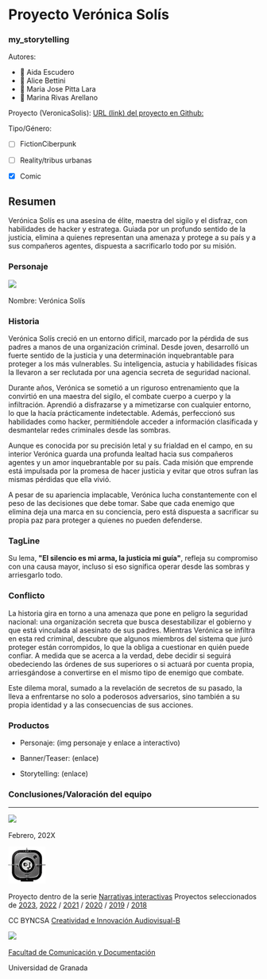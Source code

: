 
# Proyecto Verónica Solís 
### my_storytelling



Autores:  
<!---
Incluir lista de personas del grupo 
Se puede añadir enlace a página personal de github o lo que se quiera...(optativo)
-->

- :woman: Aida Escudero
- :woman: Alice Bettini
- :woman: Maria Jose Pitta Lara
- :woman: Marina Rivas Arellano


Proyecto (VeronicaSolis): 
[URL (link) del proyecto en Github:](https://github.com/marinarivas/VeronicaSolis)  


Tipo/Género:  
- [ ] FictionCiberpunk  
- [ ] Reality/tribus urbanas  
- [x] Comic



## Resumen

Verónica Solís es una asesina de élite, maestra del sigilo y el disfraz, con habilidades de hacker y estratega. Guiada por un profundo sentido de la justicia, elimina a quienes representan una amenaza y protege a su país y a sus compañeros agentes, dispuesta a sacrificarlo todo por su misión.

### Personaje

![](img-nobody.png)

Nombre: Verónica Solís

### Historia

Verónica Solís creció en un entorno difícil, marcado por la pérdida de sus padres a manos de una organización criminal. Desde joven, desarrolló un fuerte sentido de la justicia y una determinación inquebrantable para proteger a los más vulnerables. Su inteligencia, astucia y habilidades físicas la llevaron a ser reclutada por una agencia secreta de seguridad nacional.  

Durante años, Verónica se sometió a un riguroso entrenamiento que la convirtió en una maestra del sigilo, el combate cuerpo a cuerpo y la infiltración. Aprendió a disfrazarse y a mimetizarse con cualquier entorno, lo que la hacía prácticamente indetectable. Además, perfeccionó sus habilidades como hacker, permitiéndole acceder a información clasificada y desmantelar redes criminales desde las sombras.  

Aunque es conocida por su precisión letal y su frialdad en el campo, en su interior Verónica guarda una profunda lealtad hacia sus compañeros agentes y un amor inquebrantable por su país. Cada misión que emprende está impulsada por la promesa de hacer justicia y evitar que otros sufran las mismas pérdidas que ella vivió.  

A pesar de su apariencia implacable, Verónica lucha constantemente con el peso de las decisiones que debe tomar. Sabe que cada enemigo que elimina deja una marca en su conciencia, pero está dispuesta a sacrificar su propia paz para proteger a quienes no pueden defenderse.

### TagLine

Su lema, **"El silencio es mi arma, la justicia mi guía"**, refleja su compromiso con una causa mayor, incluso si eso significa operar desde las sombras y arriesgarlo todo.

### Conflicto 

La historia gira en torno a una amenaza que pone en peligro la seguridad nacional: una organización secreta que busca desestabilizar el gobierno y que está vinculada al asesinato de sus padres. Mientras Verónica se infiltra en esta red criminal, descubre que algunos miembros del sistema que juró proteger están corrompidos, lo que la obliga a cuestionar en quién puede confiar. A medida que se acerca a la verdad, debe decidir si seguirá obedeciendo las órdenes de sus superiores o si actuará por cuenta propia, arriesgándose a convertirse en el mismo tipo de enemigo que combate.

Este dilema moral, sumado a la revelación de secretos de su pasado, la lleva a enfrentarse no solo a poderosos adversarios, sino también a su propia identidad y a las consecuencias de sus acciones.

### Productos

- Personaje: (img personaje y enlace a interactivo) 


- Banner/Teaser:  (enlace) 


- Storytelling: (enlace) 




### Conclusiones/Valoración del equipo







------
![](https://upload.wikimedia.org/wikipedia/commons/thumb/6/62/CC-BY-SA-Andere_Wikis_%28v%29.svg/200px-CC-BY-SA-Andere_Wikis_%28v%29.svg.png)

<!---
Lista completa de emojis de markDown - https://gist.github.com/rxaviers/7360908) 
-->

Febrero, 202X

![](https://github.com/mgea/CRIAv/blob/main/logo_criav75.png)

Proyecto dentro de la serie [Narrativas interactivas](https://github.com/mgea/storytelling/blob/master/What_is_a_digital_storytelling.md) 
Proyectos seleccionados de [2023](https://github.com/mgea/storytelling/tree/master/2023), [2022](https://github.com/mgea/storytelling/blob/master/2022/readme.md) / [2021](https://github.com/mgea/storytelling/blob/master/2021/readme.md) / [2020](https://github.com/mgea/storytelling/blob/master/2020/readme.md)  / 
[2019](https://github.com/mgea/storytelling/blob/master/2019/readme.md) / [2018](https://github.com/mgea/storytelling/blob/master/2018/readme.md) 

CC BYNCSA [Creatividad e Innovación Audiovisual-B](https://github.com/mgea/criav/)

<img src="https://mirrors.creativecommons.org/presskit/buttons/88x31/png/by-nc-sa.png"  width="75" > 

[Facultad de Comunicación y Documentación](http://fcd.ugr.es)

Universidad de Granada

